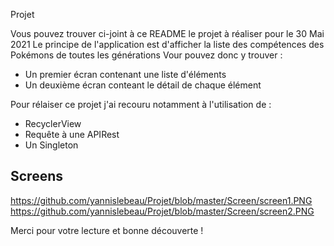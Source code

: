 Projet

Vous pouvez trouver ci-joint à ce README le projet à réaliser pour le 30 Mai 2021
Le principe de l'application est d'afficher la liste des compétences des Pokémons de toutes les générations
Vour pouvez donc y trouver :

- Un premier écran contenant une liste d'éléments 
- Un deuxième écran conteant le détail de chaque élément 

Pour rélaiser ce projet j'ai recouru notamment à l'utilisation de :

- RecyclerView
- Requête à une APIRest
- Un Singleton

## Screens ##
https://github.com/yannislebeau/Projet/blob/master/Screen/screen1.PNG
https://github.com/yannislebeau/Projet/blob/master/Screen/screen2.PNG

Merci pour votre lecture et bonne découverte !
